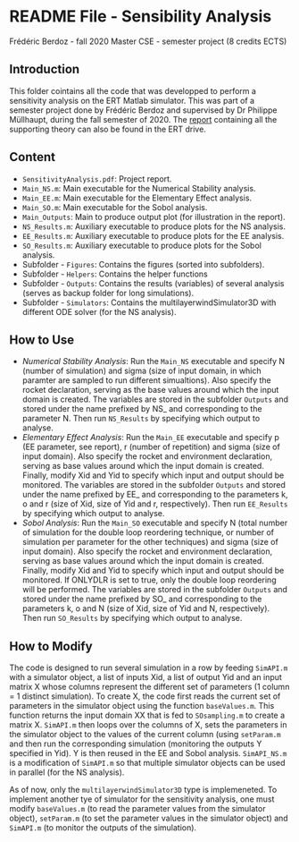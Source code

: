 # README File - Sensibility Analysis
Frédéric Berdoz - fall 2020
Master CSE - semester project (8 credits ECTS)
## Introduction
This folder cointains all the code that was developped to perform a sensitivity
analysis on the ERT Matlab simulator. This was part of a
semester project done by Frédéric Berdoz and supervised by Dr Philippe Müllhaupt, during the fall semester of 2020. 
The [report](/SensitivityAnalysis.pdf) containing all the supporting theory can also be found in the ERT drive.
## Content

* `SensitivityAnalysis.pdf`: Project report.
* `Main_NS.m`: Main executable for the Numerical Stability analysis.
* `Main_EE.m`: Main executable for the Elementary Effect analysis.
* `Main_SO.m`: Main executable for the Sobol analysis.
* `Main_Outputs`: Main to produce output plot (for illustration in the report).
* `NS_Results.m`: Auxiliary executable to produce plots for the NS analysis.
* `EE_Results.m`: Auxiliary executable to produce plots for the EE analysis.
* `SO_Results.m`: Auxiliary executable to produce plots for the Sobol analysis.
* Subfolder - `Figures`: Contains the figures (sorted into subfolders).
* Subfolder - `Helpers`: Contains the helper functions
* Subfolder - `Outputs`: Contains the results (variables) of several analysis (serves as
backup folder for long simulations).
* Subfolder - `Simulators`: Contains the multilayerwindSimulator3D with different ODE
solver (for the NS analysis).

## How to Use

 * *Numerical Stability Analysis*: Run the `Main_NS` executable and specify N (number of
 simulation) and sigma (size of input domain, in which paramter are sampled to run
 different simualtions). Also specify the rocket declaration, serving as the base values
 around which the input domain is created. The variables are stored in 
 the subfolder `Outputs` and stored under the name prefixed by NS_ and corresponding to the parameter N. Then run `NS_Results` by specifying which
 output to analyse.
 * *Elementary Effect Analysis*: Run the `Main_EE` executable and specify p (EE parameter,
 see report), r (number of repetition) and sigma (size of input domain).  Also specify the rocket 
 and environment declaration, serving as base values around which the input domain is created. 
 Finally, modify Xid and Yid to specify which input and output should be monitored. The variables are stored in 
 the subfolder `Outputs` and stored under the name prefixed by EE_ and corresponding to the parameters k, o and r 
 (size of Xid, size of Yid and r, respectively). Then run `EE_Results` by specifying which
 output to analyse.
 * *Sobol Analysis*: Run the `Main_SO` executable and specify N (total number of simulation for 
 the double loop reordering technique, or number of simulation per parameter for the other techniques) 
 and sigma (size of input domain).  Also specify the rocket and environment declaration, serving as base values
 around which the input domain is created. Finally, modify Xid and Yid to specify which
 input and output should be monitored. If ONLYDLR is set to true, only the double loop
 reordering will be performed. The variables are stored in the subfolder `Outputs` and
 stored under the name prefixed by SO_ and corresponding to the parameters k, o and N (size of Xid, size of Yid and
 N, respectively). Then run `SO_Results` by specifying which output to analyse.

## How to Modify

 The code is designed to run several simulation in a row by feeding `SimAPI.m` with a
 simulator object, a list of inputs Xid, a list of output Yid and an input matrix X whose columns represent the different set of
 parameters (1 column = 1 distinct simulation). To create X, the code first reads the current set of parameters in the simulator object using the
 function `baseValues.m`. This function returns the input domain XX that is fed to
 `SOsampling.m` to create a matrix X. `SimAPI.m` then loops over the columns of X, sets
 the parameters in the simulator object to the values of the current column (using
 `setParam.m` and then run the corresponding simulation (monitoring the outputs Y specified
 in Yid). Y is then reused in the EE and Sobol analysis. `SimAPI_NS.m` is a modification of
 `SimAPI.m` so that multiple simulator objects can be used in parallel (for the NS
 analysis).

 As of now, only the `multilayerwindSimulator3D` type is implemeneted. To implement
 another tye of simulator for the sensitivity analysis, one must modify `baseValues.m` (to read the parameter values from the simulator object),
 `setParam.m` (to set the parameter values in the simulator object) and `SimAPI.m` (to monitor the outputs of the simulation).









